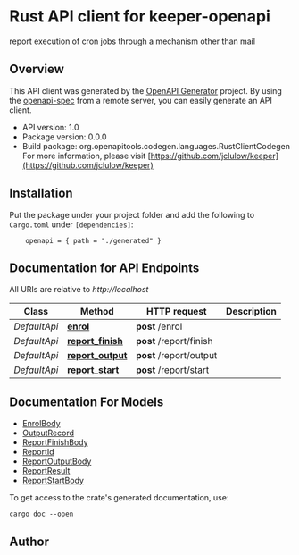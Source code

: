 # Rust API client for keeper-openapi

report execution of cron jobs through a mechanism other than mail

## Overview

This API client was generated by the [OpenAPI Generator](https://openapi-generator.tech) project.  By using the [openapi-spec](https://openapis.org) from a remote server, you can easily generate an API client.

- API version: 1.0
- Package version: 0.0.0
- Build package: org.openapitools.codegen.languages.RustClientCodegen
For more information, please visit [https://github.com/jclulow/keeper](https://github.com/jclulow/keeper)

## Installation

Put the package under your project folder and add the following to `Cargo.toml` under `[dependencies]`:

```
    openapi = { path = "./generated" }
```

## Documentation for API Endpoints

All URIs are relative to *http://localhost*

Class | Method | HTTP request | Description
------------ | ------------- | ------------- | -------------
*DefaultApi* | [**enrol**](docs/DefaultApi.md#enrol) | **post** /enrol | 
*DefaultApi* | [**report_finish**](docs/DefaultApi.md#report_finish) | **post** /report/finish | 
*DefaultApi* | [**report_output**](docs/DefaultApi.md#report_output) | **post** /report/output | 
*DefaultApi* | [**report_start**](docs/DefaultApi.md#report_start) | **post** /report/start | 


## Documentation For Models

 - [EnrolBody](docs/EnrolBody.md)
 - [OutputRecord](docs/OutputRecord.md)
 - [ReportFinishBody](docs/ReportFinishBody.md)
 - [ReportId](docs/ReportId.md)
 - [ReportOutputBody](docs/ReportOutputBody.md)
 - [ReportResult](docs/ReportResult.md)
 - [ReportStartBody](docs/ReportStartBody.md)


To get access to the crate's generated documentation, use:

```
cargo doc --open
```

## Author



